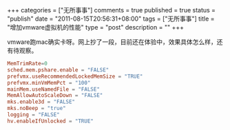 +++
categories = ["无所事事"]
comments = true
published = true
status = "publish"
date = "2011-08-15T20:56:31+08:00"
tags = ["无所事事"]
title = "增加vmware虚拟机的性能"
type = "post"
description = ""
+++


vmware跑mac确实卡呀。网上抄了一段，目前还在体验中，效果具体怎么样，还有待观察。

```conf
MemTrimRate=0
sched.mem.pshare.enable = "FALSE"
prefvmx.useRecommendedLockedMemSize = "TRUE"
prefvmx.minVmMemPct = "100"
mainMem.useNamedFile = "FALSE"
MemAllowAutoScaleDown = "FALSE"
mks.enable3d = "FALSE"
mks.noBeep = "true"
logging = "FALSE"
hv.enableIfUnlocked = "TRUE"
```
<!--more-->